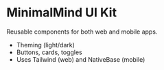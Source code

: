 # MinimalMind UI Kit

Reusable components for both web and mobile apps.

- Theming (light/dark)
- Buttons, cards, toggles
- Uses Tailwind (web) and NativeBase (mobile)
